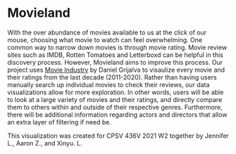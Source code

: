 # Movieland

With the over abundance of movies available to us at the click of our mouse, choosing what movie to
watch can feel overwhelming. One common way to narrow down movies is through movie rating. Movie
review sites such as IMDB, Rotten Tomatoes and Letterboxd can be helpful in this discovery process.
However, Movieland aims to improve this process. Our project uses [Movie Industry](https://www.kaggle.com/datasets/danielgrijalvas/movies) by Daniel Grijalva to visaulize every movie and their ratings from the last decade (2011-2020). Rather than having users manually search up
individual movies to check their reviews, our data visualizations allow for more exploration. In other
words, users will be able to look at a large variety of movies and their ratings, and directly compare them
to others within and outside of their respective genres. Furthermore, there will be additional information
regarding actors and directors that allow an extra layer of filtering if need be.

This visualization was created for CPSV 436V 2021 W2 together by Jennifer L., Aaron Z., and Xinyu. L.
